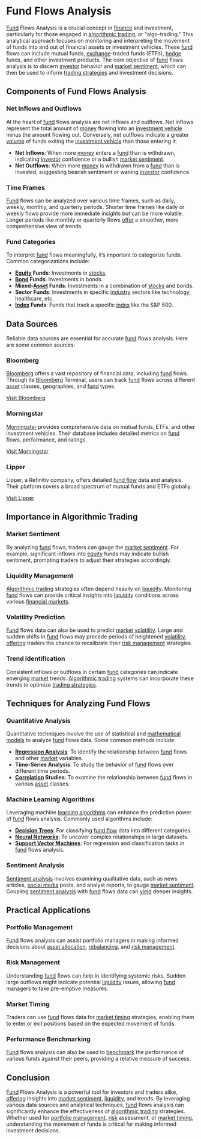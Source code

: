 # Fund Flows Analysis

[Fund](../f/fund.md) Flows Analysis is a crucial concept in [finance](../f/finance.md) and investment, particularly for those engaged in [algorithmic trading](../a/algorithmic_trading.md), or "algo-trading." This analytical approach focuses on monitoring and interpreting the movement of funds into and out of financial assets or investment vehicles. These [fund](../f/fund.md) flows can include mutual funds, [exchange](../e/exchange.md)-traded funds (ETFs), [hedge](../h/hedge.md) funds, and other investment products. The core objective of [fund](../f/fund.md) flows analysis is to discern [investor](../i/investor.md) behavior and [market sentiment](../m/market_sentiment.md), which can then be used to inform [trading strategies](../t/trading_strategies.md) and investment decisions.

## Components of Fund Flows Analysis

### Net Inflows and Outflows

At the heart of [fund](../f/fund.md) flows analysis are net inflows and outflows. Net inflows represent the total amount of [money](../m/money.md) flowing into an [investment vehicle](../i/investment_vehicle.md) minus the amount flowing out. Conversely, net outflows indicate a greater [volume](../v/volume.md) of funds exiting the [investment vehicle](../i/investment_vehicle.md) than those entering it.

- **Net Inflows**: When more [money](../m/money.md) enters a [fund](../f/fund.md) than is withdrawn, indicating [investor](../i/investor.md) confidence or a bullish [market sentiment](../m/market_sentiment.md).
- **Net Outflows**: When more [money](../m/money.md) is withdrawn from a [fund](../f/fund.md) than is invested, suggesting bearish sentiment or waning [investor](../i/investor.md) confidence.

### Time Frames

[Fund](../f/fund.md) flows can be analyzed over various time frames, such as daily, weekly, monthly, and quarterly periods. Shorter time frames like daily or weekly flows provide more immediate insights but can be more volatile. Longer periods like monthly or quarterly flows [offer](../o/offer.md) a smoother, more comprehensive view of trends.

### Fund Categories

To interpret [fund](../f/fund.md) flows meaningfully, it’s important to categorize funds. Common categorizations include:

- **[Equity](../e/equity.md) Funds**: Investments in [stocks](../s/stock.md).
- **[Bond](../b/bond.md) Funds**: Investments in bonds.
- **Mixed-[Asset](../a/asset.md) Funds**: Investments in a combination of [stocks](../s/stock.md) and bonds.
- **Sector Funds**: Investments in specific [industry](../i/industry.md) sectors like technology, healthcare, etc.
- **[Index](../i/index_instrument.md) Funds**: Funds that track a specific [index](../i/index_instrument.md) like the S&P 500.

## Data Sources

Reliable data sources are essential for accurate [fund](../f/fund.md) flows analysis. Here are some common sources:

### Bloomberg

[Bloomberg](../b/bloomberg.md) offers a vast repository of financial data, including [fund](../f/fund.md) flows. Through its [Bloomberg](../b/bloomberg.md) Terminal, users can track [fund](../f/fund.md) flows across different [asset](../a/asset.md) classes, geographies, and [fund](../f/fund.md) types.

[Visit Bloomberg](https://www.bloomberg.com)

### Morningstar

[Morningstar](../m/morningstar.md) provides comprehensive data on mutual funds, ETFs, and other investment vehicles. Their database includes detailed metrics on [fund](../f/fund.md) flows, performance, and ratings.

[Visit Morningstar](https://www.morningstar.com)

### Lipper

Lipper, a Refinitiv company, offers detailed [fund flow](../f/fund_flow.md) data and analysis. Their platform covers a broad spectrum of mutual funds and ETFs globally.

[Visit Lipper](https://www.refinitiv.com)

## Importance in Algorithmic Trading

### Market Sentiment

By analyzing [fund](../f/fund.md) flows, traders can gauge the [market sentiment](../m/market_sentiment.md). For example, significant inflows into [equity](../e/equity.md) funds may indicate bullish sentiment, prompting traders to adjust their strategies accordingly.

### Liquidity Management

[Algorithmic trading](../a/algorithmic_trading.md) strategies often depend heavily on [liquidity](../l/liquidity.md). Monitoring [fund](../f/fund.md) flows can provide critical insights into [liquidity](../l/liquidity.md) conditions across various [financial markets](../f/financial_market.md).

### Volatility Prediction

[Fund](../f/fund.md) flows data can also be used to predict [market](../m/market.md) [volatility](../v/volatility.md). Large and sudden shifts in [fund](../f/fund.md) flows may precede periods of heightened [volatility](../v/volatility.md), [offering](../o/offering.md) traders the chance to recalibrate their [risk management](../r/risk_management.md) strategies.

### Trend Identification

Consistent inflows or outflows in certain [fund](../f/fund.md) categories can indicate emerging [market](../m/market.md) trends. [Algorithmic trading](../a/algorithmic_trading.md) systems can incorporate these trends to optimize [trading strategies](../t/trading_strategies.md).

## Techniques for Analyzing Fund Flows

### Quantitative Analysis

Quantitative techniques involve the use of statistical and [mathematical models](../m/mathematical_models_in_trading.md) to analyze [fund](../f/fund.md) flows data. Some common methods include:

- **[Regression Analysis](../r/regression_analysis.md)**: To identify the relationship between [fund](../f/fund.md) flows and other [market](../m/market.md) variables.
- **Time-Series Analysis**: To study the behavior of [fund](../f/fund.md) flows over different time periods.
- **[Correlation](../c/correlation.md) Studies**: To examine the relationship between [fund](../f/fund.md) flows in various [asset](../a/asset.md) classes.

### Machine Learning Algorithms

Leveraging machine [learning algorithms](../l/learning_algorithms_in_trading.md) can enhance the predictive power of [fund](../f/fund.md) flows analysis. Commonly used algorithms include:

- **[Decision Trees](../d/decision_trees.md)**: For classifying [fund flow](../f/fund_flow.md) data into different categories.
- **[Neural Networks](../n/neural_networks_in_trading.md)**: To uncover complex relationships in large datasets.
- **[Support Vector Machines](../s/support_vector_machines_in_trading.md)**: For regression and classification tasks in [fund](../f/fund.md) flows analysis.

### Sentiment Analysis

[Sentiment analysis](../s/sentiment_analysis.md) involves examining qualitative data, such as news articles, [social media](../s/social_media.md) posts, and analyst reports, to gauge [market sentiment](../m/market_sentiment.md). Coupling [sentiment analysis](../s/sentiment_analysis.md) with [fund](../f/fund.md) flows data can [yield](../y/yield.md) deeper insights.

## Practical Applications

### Portfolio Management

[Fund](../f/fund.md) flows analysis can assist portfolio managers in making informed decisions about [asset allocation](../a/asset_allocation.md), [rebalancing](../r/rebalancing.md), and [risk management](../r/risk_management.md).

### Risk Management

Understanding [fund](../f/fund.md) flows can help in identifying systemic risks. Sudden large outflows might indicate potential [liquidity](../l/liquidity.md) issues, allowing [fund](../f/fund.md) managers to take pre-emptive measures.

### Market Timing

Traders can use [fund](../f/fund.md) flows data for [market timing](../m/market_timing.md) strategies, enabling them to enter or exit positions based on the expected movement of funds.

### Performance Benchmarking

[Fund](../f/fund.md) flows analysis can also be used to [benchmark](../b/benchmark.md) the performance of various funds against their peers, providing a relative measure of success.

## Conclusion

[Fund](../f/fund.md) Flows Analysis is a powerful tool for investors and traders alike, [offering](../o/offering.md) insights into [market sentiment](../m/market_sentiment.md), [liquidity](../l/liquidity.md), and trends. By leveraging various data sources and analytical techniques, [fund](../f/fund.md) flows analysis can significantly enhance the effectiveness of [algorithmic trading](../a/algorithmic_trading.md) strategies. Whether used for [portfolio management](../p/portfolio_management.md), [risk](../r/risk.md) assessment, or [market timing](../m/market_timing.md), understanding the movement of funds is critical for making informed investment decisions.
